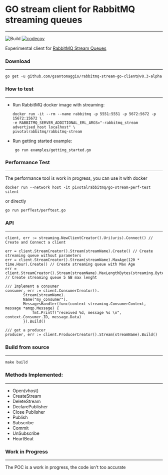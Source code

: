 # GO stream client for RabbitMQ streaming queues
---
![Build](https://github.com/Gsantomaggio/go-stream-client/workflows/Build/badge.svg)
[![codecov](https://codecov.io/gh/Gsantomaggio/go-stream-client/branch/main/graph/badge.svg?token=HZD4S71QIM)](https://codecov.io/gh/Gsantomaggio/go-stream-client)

Experimental client for [RabbitMQ Stream Queues](https://github.com/rabbitmq/rabbitmq-server/tree/master/deps/rabbitmq_stream)

### Download
---
```
go get -u github.com/gsantomaggio/rabbitmq-stream-go-client@v0.3-alpha
```

### How to test
---
- Run RabbitMQ docker image with streaming:
   ```
   docker run -it --rm --name rabbitmq -p 5551:5551 -p 5672:5672 -p 15672:15672 \
   -e RABBITMQ_SERVER_ADDITIONAL_ERL_ARGS="-rabbitmq_stream advertised_host localhost" \
   pivotalrabbitmq/rabbitmq-stream
 
  ```
- Run getting started example:
  ```
   go run examples/getting_started.go
  ```
### Performance Test
---
The performance tool is work in progress, you can use it with docker
```
docker run --network host -it pivotalrabbitmq/go-stream-perf-test silent 
```

or directly 
```
go run perfTest/perftest.go 
```




### API
---

```golang
client, err := streaming.NewClientCreator().Uri(uris).Connect() // Create and Connect a client
```

```golang
err = client.StreamCreator().Stream(streamName).Create() // Create streaming queue without parameters
err = client.StreamCreator().Stream(streamName).MaxAge(120 * time.Hour).Create() // Create streaming queue with Max Age
err = client.StreamCreator().Stream(streamName).MaxLengthBytes(streaming.ByteCapacity{}.B(5)).Create() // Create streaming queue 5 GB max lenght
```

```golang
/// Implement a consumer
consumer, err := client.ConsumerCreator().
		Stream(streamName).
		Name("my_consumer").
		MessagesHandler(func(context streaming.ConsumerContext, message *amqp.Message) {
			fmt.Printf("received %d, message %s \n", context.Consumer.ID, message.Data)
		}).Build()
```

```golang
/// get a producer
producer, err := client.ProducerCreator().Stream(streamName).Build()
```

### Build from source
---

```shell
make build
```


### Methods Implemented:
---
 - Open(vhost)
 - CreateStream
 - DeleteStream
 - DeclarePublisher
 - Close Publisher
 - Publish
 - Subscribe 
 - Commit   
 - UnSubscribe
 - HeartBeat
 
 ### Work in Progress
 ---
 The POC is a work in progress, the code isn't too accurate
